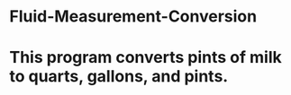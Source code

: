 # Fluid-Measurement-Conversion
# This program converts pints of milk to quarts, gallons, and pints.
